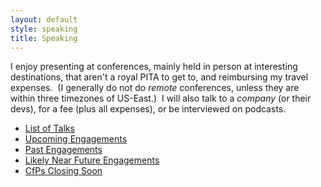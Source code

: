 ```yaml
---
layout: default
style: speaking
title: Speaking
---
```

I enjoy presenting at conferences,
mainly held in person at interesting destinations,
that aren't a royal PITA to get to,
and reimbursing my travel expenses.&nbsp;
(I generally do not do _remote_ conferences,
unless they are within three timezones of US-East.)&nbsp;
I will also talk to a _company_
(or their devs),
for a fee (plus all expenses),
or be interviewed on podcasts.

- [List of Talks](/speaking/talks)
- [Upcoming Engagements](/speaking/upcoming)
- [Past Engagements](/speaking/past)
- [Likely Near Future Engagements](/speaking/likely)
- [CfPs Closing Soon](/speaking/cfps-ending-soon)

